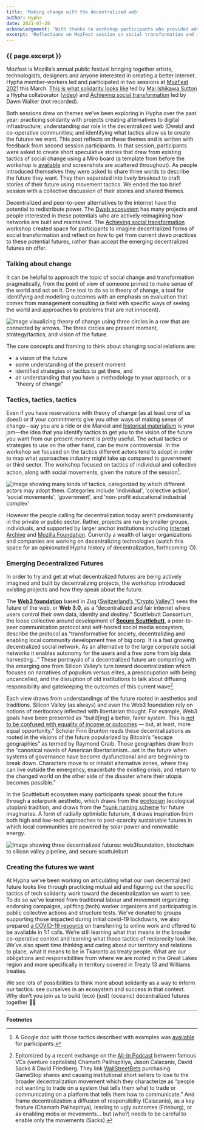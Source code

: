 ```yaml
---
title: 'Making change with the decentralized web'
author: Hypha
date: 2021-07-28
acknowledgement: 'With thanks to workshop participants who provided advice and feedback during the writing of this article.'
excerpt: 'Reflections on MozFest session on social transformation and movement tactics'
---
```

### {{ page.excerpt }}

Mozfest is Mozilla’s annual public festival bringing together artists, technologists, designers and anyone interested in creating a better internet. Hypha member-workers led and participated in two sessions at [MozFest 2021](https://foundation.mozilla.org/en/blog/vital-time-mozfest/) this March. [This is what solidarity looks like](https://schedule.mozillafestival.org/session/3BE77L-1) led by [Mai Ishikawa Sutton](https://twitter.com/maira) a Hypha collaborator ([video](https://www.youtube.com/watch?v=eVLHAVg-g24&list=PLnRGhgZaGeBv4FyPOmMY3OOFQJAz8J0lb&index=184)) and [Achieving social transformation](https://schedule.mozillafestival.org/session/8RD8GQ-1) led by Dawn Walker (not recorded). 

Both sessions drew on themes we’ve been exploring in Hypha over the past year: practicing solidarity with projects creating alternatives to digital infrastructure; understanding our role in the decentralized web (Dweb) and co-operative communities; and identifying what tactics allow us to create the futures we want. This post reflects on these themes and is written with feedback from second session participants. In that session, participants were asked to create short speculative stories that drew from existing tactics of social change using a Miro board (a template from before the workshop is [available](https://miro.com/app/board/o9J_lPj6OtY=/) and screenshots are scattered throughout). As people introduced themselves they were asked to share three words to describe the future they want. They then separated into lively breakout to craft stories of their future using movement tactics. We ended the too brief session with a collective discussion of their stories and shared themes.

Decentralized and peer-to-peer alternatives to the internet have the potential to redistribute power. The [Dweb ecosystem](https://getdweb.net/) has many projects and people interested in these potentials who are actively reimagining how networks are built and maintained. The [Achieving social transformation](https://schedule.mozillafestival.org/session/8RD8GQ-1) workshop created space for participants to imagine decentralized forms of social transformation and reflect on how to get from current dweb practices to these potential futures, rather than accept the emerging decentralized futures on offer. 

### Talking about change
It can be helpful to approach the topic of social change and transformation pragmatically, from the point of view of someone primed to make sense of the world and act on it. One tool to do so is theory of change, a tool for identifying and modelling outcomes with an emphasis on evaluation that comes from management consulting (a field with specific ways of seeing the world and approaches to problems that are not innocent). 

<img
  src="{{ '/assets/images/posts/2021-07-28-making-change-2.jpg' | relative_url }}"
  alt="Image visualizing theory of change using three circles in a row that are connected by arrows. The three circles are present moment, strategy/tactics, and vision of the future."
/>

The core concepts and framing to think about changing social relations are:

* a vision of the future
* some understanding of the present moment
* identified strategies or tactics to get there, and
* an understanding that you have a methodology to your approach, or a "theory of change"

### Tactics, tactics, tactics
Even if you have reservations with theory of change (as at least one of us does!) or if your commitments give you other ways of making sense of change—say you are a ride or die Marxist and [historical materialism](https://en.wikipedia.org/wiki/Historical_materialism) is your jam—the idea that you identify tactics to get you to the vision of the future you want from our present moment is pretty useful. The actual tactics or strategies to use on the other hand, can be more controversial. In the workshop we focused on the tactics different actors tend to adopt in order to map what approaches industry might take up compared to government or third sector. The workshop focused on tactics of individual and collective action, along with social movements, given the nature of the session[^1].

<img
  src="{{ '/assets/images/posts/2021-07-28-making-change-1.jpg' | relative_url }}"
  alt="Image showing many kinds of tactics, categorized by which different actors may adopt them. Categories include 'individual', 'collective action', 'social movements', 'government', and 'non-profit educational industrial complex'"
/>

However the people calling for decentralization today aren’t predominantly in the private or public sector. Rather, projects are run by smaller groups, individuals, and supported by larger anchor institutions including [Internet Archive](https://archive.org/) and [Mozilla Foundation](https://www.mozilla.org/en-US/). Currently a wealth of larger organizations and companies are working on decentralizing technologies (watch this space for an opinionated Hypha history of decentralization, forthcoming :D).

### Emerging Decentralized Futures
In order to try and get at what decentralized futures are being actively imagined and built by decentralizing projects, the workshop introduced existing projects and how they speak about the future.

The **[Web3 foundation](https://web3.foundation/)** based in Zug ([Switzerland’s “Crypto Valley”](https://www.businessinsider.com/what-its-like-in-zug-switzerlands-crypto-valley-2018-6)) sees the future of the web, or **Web 3.0**, as a “decentralized and fair internet where users control their own data, identity and destiny.”  Scuttlebutt Consortium, the loose collective around development of **[Secure Scuttlebutt](https://scuttlebutt.nz/)**, a peer-to-peer communication protocol and self-hosted social media ecosystem, describe the protocol as “transformative for society, decentralizing and enabling local community development free of big corp. It is a fast growing decentralized social network. As an alternative to the large corporate social networks it enables autonomy for the users and a free zone from big data harvesting…” These portrayals of a decentralized future are competing with the emerging one from Silicon Valley’s turn toward decentralization which focuses on narratives of populism versus elites, a preoccupation with being uncancelled, and the disruption of old institutions to talk about diffusing responsibility and gatekeeping the outcomes of this current wave[^2].

Each view draws from understandings of the future rooted in aesthetics and traditions. Silicon Valley (as always) and even the Web3 foundation rely on notions of meritocracy inflected with libertarian thought. For example, Web3 goals have been presented as “build[ing] a better, fairer system. This is [not to be confused with equality of income or outcomes](https://gitcoin.co/blog/a-warm-welcome-to-web3-and-the-future-of-the-internet/) — but, at least, more equal opportunity.” Scholar Finn Brunton reads these decentralizations as rooted in the visions of the future popularized by Bitcoin’s “escape geographies” as termed by Raymond Craib. Those geographies draw from the “canonical novels of American libertarianism...set in the future when systems of governance have become dysfunctional and are beginning to break down. Characters move to or inhabit alternative zones, where they can live outside the emergency, exacerbate the existing crisis, and return to the changed world on the other side of the disaster where their utopia becomes possible.”

In the Scuttlebutt ecosystem many participants speak about the future through a solarpunk aesthetic, which draws from the [ecotopian](https://en.wikipedia.org/wiki/Ecotopia) (ecological utopian) tradition, and draws from the [*punk naming scheme](https://en.wikipedia.org/wiki/Cyberpunk_derivatives#:~:text=Solarpunk%20is%20a%20movement%2C%20a,as%20concerns%20of%20social%20inequality) for future imaginaries. A form of radially optimistic futurism, it draws inspiration from both high and low-tech approaches to post-scarcity sustainable futures in which local communities are powered by solar power and renewable energy. 

<img
  src="{{ '/assets/images/posts/2021-07-28-making-change-3.jpg' | relative_url }}"
  alt="Image showing three decentralized futures: web3foundation, blockchain to silicon valley pipeline, and secure scuttulebutt"
/>

### Creating the futures we want
At Hypha we’ve been working on articulating what our own decentralized future looks like through practicing mutual aid and figuring out the specific tactics of tech solidarity work toward the decentralization we want to see. To do so we’ve learned from traditional labour and movement organizing: endorsing campaigns, uplifting (tech) worker organizers and participating in public collective actions and structure tests. We’ve donated to groups supporting those impacted during initial covid-19 lockdowns, we also prepared [a COVID-19 resource](https://covid19.hypha.coop/) on transferring to online work and offered to be available in 1:1 calls. We’re still learning what that means in the broader co-operative context and learning what those tactics of reciprocity look like. We’ve also spent time thinking and caring about our territory and relations to place, what it means to be in Tkaronto as treaty people. What are our obligations and responsibilities from where we are rooted in the Great Lakes region and more specifically in territory covered in Treaty 13 and Williams treaties.

We see lots of possibilities to think more about solidarity as a way to inform our tactics: see ourselves in an ecosystem and success in that context. Why don’t you join us to build (eco) (just) (oceanic) decentralized futures together 👐🏼 

---
**Footnotes**

[^1]: A Google doc with those tactics described with examples was [available](https://docs.google.com/document/d/1OyP4o-0iPWNjD0n_glXzRdkmPOQaOnkCyR8CmZ72_GY/edit) for participants.
[^2]: Epitomized by a recent exchange on the [All-In Podcast](https://www.youtube.com/channel/UCESLZhusAkFfsNsApnjF_Cg) between famous VCs (venture capitalists) Chamath Palihapitiya, Jason Calacanis, David Sacks & David Friedberg. They link [WallStreetBets](https://www.bloomberg.com/news/articles/2021-01-25/how-wallstreetbets-pushed-gamestop-shares-to-the-moon) purchasing GameStop shares and causing institutional short sellers to lose to the broader decentralization movement which they characterize as “people not wanting to trade on a system that tells them what to trade or communicating on a platform that tells them how to communicate.” And frame decentralization a diffusion of responsibility (Calacanis), as a key feature (Chamath Palihapitiya), leading to ugly outcomes (Frieburg), or as enabling mobs or movements… but (who?) needs to be careful to enable only the movements (Sacks).
